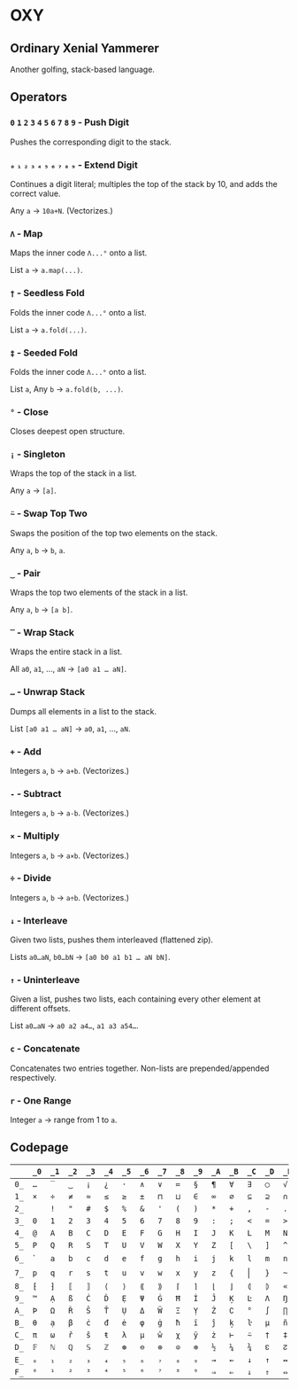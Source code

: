 # OXY
## Ordinary Xenial Yammerer

Another golfing, stack-based language.

## Operators

### `0` `1` `2` `3` `4` `5` `6` `7` `8` `9` - Push Digit

Pushes the corresponding digit to the stack.

### `₀` `₁` `₂` `₃` `₄` `₅` `₆` `₇` `₈` `₉` - Extend Digit

Continues a digit literal; multiples the top of the stack by 10, and adds the correct value.

Any `a` &rarr; `10a+N`. (Vectorizes.)

### `Λ` - Map

Maps the inner code `Λ...°` onto a list.

List `a` &rarr; `a.map(...)`.

### `†` - Seedless Fold

Folds the inner code `Λ...°` onto a list.

List `a` &rarr; `a.fold(...)`.

### `‡` - Seeded Fold

Folds the inner code `Λ...°` onto a list.

List `a`, Any `b` &rarr; `a.fold(b, ...)`.

### `°` - Close

Closes deepest open structure.

### `¡` - Singleton

Wraps the top of the stack in a list.

Any `a` &rarr; `[a]`.

### `⍨` - Swap Top Two

Swaps the position of the top two elements on the stack.

Any `a`, `b` &rarr; `b`, `a`.

### `‿` - Pair

Wraps the top two elements of the stack in a list.

Any `a`, `b` &rarr; `[a b]`.

### `‾` - Wrap Stack

Wraps the entire stack in a list.

All `a0`, `a1`, …, `aN` &rarr; `[a0 a1 … aN]`.

### `…` - Unwrap Stack

Dumps all elements in a list to the stack.

List `[a0 a1 … aN]` &rarr; `a0`, `a1`, …, `aN`.

### `+` - Add

Integers `a`, `b` &rarr; `a+b`. (Vectorizes.)

### `-` - Subtract

Integers `a`, `b` &rarr; `a-b`. (Vectorizes.)

### `×` - Multiply

Integers `a`, `b` &rarr; `a×b`. (Vectorizes.)

### `÷` - Divide

Integers `a`, `b` &rarr; `a÷b`. (Vectorizes.)

### `↓` - Interleave

Given two lists, pushes them interleaved (flattened zip).

Lists `a0…aN`, `b0…bN` &rarr; `[a0 b0 a1 b1 … aN bN]`.

### `↑` - Uninterleave

Given a list, pushes two lists, each containing every other element at different offsets.

List `a0…aN` &rarr; `a0 a2 a4…`, `a1 a3 a54…`.

### `c` - Concatenate

Concatenates two entries together. Non-lists are prepended/appended respectively.

### `r` - One Range

Integer `a` &rarr; range from 1 to `a`.

## Codepage

|      |  `_0`  |  `_1`  |  `_2`  |  `_3`  |  `_4`  |  `_5`  |  `_6`  |  `_7`  |  `_8`  |  `_9`  |  `_A`  |  `_B`  |  `_C`  |  `_D`  |  `_E`  |  `_F`  |
|------|--------|--------|--------|--------|--------|--------|--------|--------|--------|--------|--------|--------|--------|--------|--------|--------|
| `0_` |  `…`   |  `‾`   |  `‿`   |  `¡`   |  `¿`   |  `·`   |  `∧`   |  `∨`   |  `≔`   |  `§`   |  `¶`   |  `∀`   |  `∃`   |  `◯`   |  `√`   |  `¬`   |
| `1_` |  `×`   |  `÷`   |  `≠`   |  `≈`   |  `≤`   |  `≥`   |  `±`   |  `⊓`   |  `⊔`   |  `∈`   |  `∞`   |  `∅`   |  `⊆`   |  `⊇`   |  `∩`   |  `∪`   |
| `2_` |  ` `   |  `!`   |  `"`   |  `#`   |  `$`   |  `%`   |  `&`   |  `'`   |  `(`   |  `)`   |  `*`   |  `+`   |  `,`   |  `-`   |  `.`   |  `/`   |
| `3_` |  `0`   |  `1`   |  `2`   |  `3`   |  `4`   |  `5`   |  `6`   |  `7`   |  `8`   |  `9`   |  `:`   |  `;`   |  `<`   |  `=`   |  `>`   |  `?`   |
| `4_` |  `@`   |  `A`   |  `B`   |  `C`   |  `D`   |  `E`   |  `F`   |  `G`   |  `H`   |  `I`   |  `J`   |  `K`   |  `L`   |  `M`   |  `N`   |  `O`   |
| `5_` |  `P`   |  `Q`   |  `R`   |  `S`   |  `T`   |  `U`   |  `V`   |  `W`   |  `X`   |  `Y`   |  `Z`   |  `[`   |  `\`   |  `]`   |  `^`   |  `_`   |
| `6_` | &#96;  |  `a`   |  `b`   |  `c`   |  `d`   |  `e`   |  `f`   |  `g`   |  `h`   |  `i`   |  `j`   |  `k`   |  `l`   |  `m`   |  `n`   |  `o`   |
| `7_` |  `p`   |  `q`   |  `r`   |  `s`   |  `t`   |  `u`   |  `v`   |  `w`   |  `x`   |  `y`   |  `z`   |  `{`   | &#124; |  `}`   |  `~`   |  `⌂`   |
| `8_` |  `⁅`   |  `⁆`   |  `⟦`   |  `⟧`   |  `⟨`   |  `⟩`   |  `⟪`   |  `⟫`   |  `⌈`   |  `⌉`   |  `⌊`   |  `⌋`   |  `⦇`   |  `⦈`   |  `«`   |  `»`   |
| `9_` |  `™`   |  `Ạ`   |  `ß`   |  `Ċ`   |  `Ď`   |  `Ẹ`   |  `Ψ`   |  `Ġ`   |  `Ħ`   |  `İ`   |  `Ĵ`   |  `Ķ`   |  `Ŀ`   |  `Λ`   |  `Ŋ`   |  `Ọ`   |
| `A_` |  `Þ`   |  `Ω`   |  `Ř`   |  `Ŝ`   |  `Ť`   |  `Ụ`   |  `Δ`   |  `Ẅ`   |  `Ξ`   |  `Ỵ`   |  `Ż`   |  `∁`   |  `°`   |  `∫`   |  `∏`   |  `∑`   |
| `B_` |  `θ`   |  `ạ`   |  `β`   |  `ċ`   |  `đ`   |  `ė`   |  `φ`   |  `ġ`   |  `ħ`   |  `ï`   |  `ĵ`   |  `ķ`   |  `ŀ`   |  `μ`   |  `ñ`   |  `ō`   |
| `C_` |  `π`   |  `ω`   |  `ř`   |  `ŝ`   |  `ŧ`   |  `λ`   |  `μ`   |  `ŵ`   |  `χ`   |  `ÿ`   |  `ż`   |  `⊢`   |  `⍨`   |  `†`   |  `‡`   |  `↭`   |
| `D_` |  `𝔽`   |  `ℕ`   |  `ℚ`   |  `𝕊`   |  `ℤ`   |  `⊛`   |  `⊖`   |  `⊗`   |  `⊙`   |  `⊕`   |  `½`   |  `¼`   |  `¾`   |  `↋`   |  `↊`   |  `૪`   |
| `E_` |  `₀`   |  `₁`   |  `₂`   |  `₃`   |  `₄`   |  `₅`   |  `₆`   |  `₇`   |  `₈`   |  `₉`   |  `→`   |  `←`   |  `↓`   |  `↑`   |  `↔`   |  `↕`   |
| `F_` |  `⁰`   |  `¹`   |  `²`   |  `³`   |  `⁴`   |  `⁵`   |  `⁶`   |  `⁷`   |  `⁸`   |  `⁹`   |  `⇒`   |  `⇐`   |  `⇓`   |  `⇑`   |  `⇔`   |  `⇕`   |

